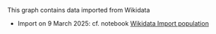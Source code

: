 This graph contains data imported from Wikidata

* Import on 9 March 2025: cf. notebook [Wikidata Import population](../sparqlbooks/wdt_import_population.sparqlbook.md) 



